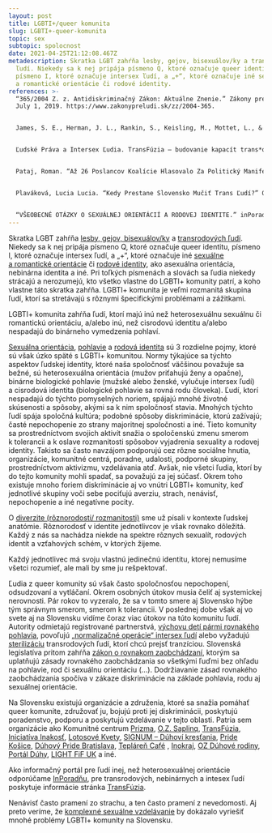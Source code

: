```yaml
---
layout: post
title: LGBTI+/queer komunita
slug: LGBTI+-queer-komunita
topic: sex
subtopic: spolocnost
date: 2021-04-25T21:12:08.467Z
metadescription: Skratka LGBT zahŕňa lesby, gejov, bisexuálov/ky a transrodových
  ľudí. Niekedy sa k nej pripája písmeno Q, ktoré označuje queer identitu,
  písmeno I, ktoré označuje intersex ľudí, a „+“, ktoré označuje iné sexuálne
  a romantické orientácie či rodové identity.
references: >-
  “365/2004 Z. z. Antidiskriminačný Zákon: Aktuálne Znenie.” Zákony pre ľudí,
  July 1, 2019. https://www.zakonypreludi.sk/zz/2004-365. 


  James, S. E., Herman, J. L., Rankin, S., Keisling, M., Mottet, L., & Anafi, M. (2016). The Report of the 2015 U.S. Transgender Survey. Washington, DC: National Center for Transgender Equality. <https://transequality.org/sites/default/files/docs/usts/USTS-Full-Report-Dec17.pdf> 


  Ľudské Práva a Intersex Ľudia. TransFúzia – budovanie kapacít trans*organizácie , 2009. http://www.transfuzia.org/gfx/administration/js/ckeditor/kcfinder/upload/file/%C4%BDudsk%C3%A9%20pr%C3%A1va%20a%20intersex%20%C4%BEudia.pdf.


  Pataj, Roman. “Až 26 Poslancov Koalície Hlasovalo Za Politický Manifest Fašistov.” Denník N. Denník N, March 18, 2021. https://dennikn.sk/2317023/az-26-poslancov-koalicie-hlasovalo-za-politicky-manifest-fasistov/?ref=tema. 


  Plaváková, Lucia Lucia. “Kedy Prestane Slovensko Mučiť Trans Ľudí?” Queerslovakia.sk, December 11, 2020. https://queerslovakia.sk/text/komunita/kedy-prestane-slovensko-mucit-trans-ludi/.


  “VŠEOBECNÉ OTÁZKY O SEXUÁLNEJ ORIENTÁCIÍ A RODOVEJ IDENTITE.” inPoradňa. Accessed April 3, 2021. https://inporadna.sk/otazky-a-odpovede.html#FAQSection1.
---
```

Skratka LGBT zahŕňa [lesby, gejov, bisexuálov/ky](/sexualna-orientacia/) a [transrodových ľudí](/rodova-identita/). Niekedy sa k nej pripája písmeno Q, ktoré označuje queer identitu, písmeno I, ktoré označuje intersex ľudí, a „+“, ktoré označuje iné [sexuálne a romantické orientácie](/sexualna-orientacia/) či [rodové identity](/rodova-identita/), ako asexuálna orientácia, nebinárna identita a iné. Pri toľkých písmenách a slovách sa ľudia niekedy strácajú a nerozumejú, kto všetko vlastne do LGBTI+ komunity patrí, a koho vlastne táto skratka zahŕňa. LGBTI+ komunita je veľmi rozmanitá skupina ľudí, ktorí sa stretávajú s rôznymi špecifickými problémami a zážitkami. 

<div class='notes'>

LGBTI+ komunita zahŕňa ľudí, ktorí majú inú než heterosexuálnu sexuálnu či romantickú orientáciu, a/alebo inú, než cisrodovú identitu a/alebo nespadajú do binárneho vymedzenia pohlaví. 

</div>

[Sexuálna orientácia](/sexualna-orientacia/), [pohlavie](/pohlavna-anatomia/) a [rodová identita](/rodova-identita/) sú 3 rozdielne pojmy, ktoré sú však úzko späté s LGBTI+ komunitou. Normy týkajúce sa týchto aspektov ľudskej identity, ktoré naša spoločnosť väčšinou považuje sa bežné, sú heterosexuálna orientácia (mužov priťahujú ženy a opačne), binárne biologické pohlavie (mužské alebo ženské, vylučuje intersex ľudí) a cisrodová identita (biologické pohlavie sa rovná rodu človeka). Ľudí, ktorí nespadajú do týchto pomyselných noriem, spájajú mnohé životné skúsenosti a spôsoby, akými sa k nim spoločnosť stavia. Mnohých týchto ľudí spája spoločná kultúra; podobné spôsoby diskriminácie, ktorú zažívajú; časté nepochopenie zo strany majoritnej spoločnosti a iné. Tieto komunity sa prostredníctvom svojich aktivít snažia o spoločenskú zmenu smerom k tolerancii a k oslave rozmanitosti spôsobov vyjadrenia sexuality a rodovej identity. Takisto sa často navzájom podporujú cez rôzne sociálne hnutia, organizácie, komunitné centrá, poradne, udalosti, podporné skupiny, prostredníctvom aktivizmu, vzdelávania atď. Avšak, nie všetci ľudia, ktorí by do tejto komunity mohli spadať, sa považujú za jej súčasť. Okrem toho existuje mnoho foriem diskriminácie aj vo vnútri LGBTI+ komunity, keď jednotlivé skupiny voči sebe pociťujú averziu, strach, nenávisť, nepochopenie a iné negatívne pocity. 

O [diverzite (rôznorodosti/ rozmanitosti)](/roznorodost/) sme už písali v kontexte ľudskej anatómie. Rôznorodosť v identite jednotlivcov je však rovnako dôležitá. Každý z nás sa nachádza niekde na spektre rôznych sexualít, rodových identít a vzťahových schém, v ktorých žijeme. 

<div class='f-sex box-post'>

Každý jednotlivec má svoju vlastnú jedinečnú identitu, ktorej nemusíme všetci rozumieť, ale mali by sme ju rešpektovať.

</div>

Ľudia z queer komunity sú však často spoločnosťou nepochopení, odsudzovaní a vytláčaní. Okrem osobných útokov musia čeliť aj systemickej nerovnosti. Pár rokov to vyzeralo, že sa v tomto smere aj Slovensko hýbe tým správnym smerom, smerom k tolerancii. V poslednej dobe však aj vo svete aj na Slovensku vidíme čoraz viac útokov na túto komunitu ľudí. Autority odmietajú registrované partnerstvá, [výchovu detí pármi rovnakého pohlavia](https://dennikn.sk/2317023/az-26-poslancov-koalicie-hlasovalo-za-politicky-manifest-fasistov/?ref=tema), povoľujú „[normalizačné operácie“ intersex ľudí](/anatomia-intersex-ludi/) alebo vyžadujú [sterilizáciu](https://queerslovakia.sk/text/komunita/kedy-prestane-slovensko-mucit-trans-ludi/) transrodových ľudí, ktorí chcú prejsť tranzíciou. Slovenská legislatíva pritom zahŕňa [zákon o rovnakom zaobchádzaní](https://www.zakonypreludi.sk/zz/2004-365), ktorým sa uplatňujú zásady rovnakého zaobchádzania so všetkými ľuďmi bez ohľadu na pohlavie, rod či sexuálnu orientáciu (...). Dodržiavanie zásad rovnakého zaobchádzania spočíva v zákaze diskriminácie na základe pohlavia, rodu aj sexuálnej orientácie.

‍Na Slovensku existujú organizácie a združenia, ktoré sa snažia pomáhať queer komunite, združovať ju, bojujú proti jej diskriminácii, poskytujú poradenstvo, podporu a poskytujú vzdelávanie v tejto oblasti. Patria sem organizácie ako Komunitné centrum [Prizma](https://www.prizma-kosice.sk/), [O.Z. Saplinq](https://www.saplinq.org/), [TransFúzia](http://www.transfuzia.org/), [Iniciatíva Inakosť](http://inakost.sk/), [Lotosové Kvety](https://www.lotosovekvety.sk/), [SIGNUM – Dúhoví kresťania](https://duhovi-krestania.sk/), [Pride Košice](https://www.pridekosice.sk/), [Dúhový Pride Bratislava](http://duhovypride.sk/), [Tepláreň Café](https://queerslovakia.sk/teplaren-cafe/) , [Inokraj](https://www.facebook.com/Inokraj-1636621256622809/), [OZ Dúhové rodiny](https://www.instagram.com/duhove_rodiny/), [Portál Dúhy](https://www.duhy.sk/), [LIGHT FiF UK](https://cutt.ly/Icjawpv) a iné.

Ako informačný portál pre ľudí inej, než heterosexuálnej orientácie odporúčame [InPoradňu](https://inporadna.sk/otazky-a-odpovede.html), pre transrodových, nebinárnych a intesex ľudí poskytuje informácie stránka [TransFúzia](http://www.transfuzia.org/).

<div class='f-sex box-post'>

Nenávisť často pramení zo strachu, a ten často pramení z nevedomosti. Aj preto veríme, že <a href="/sexualne-vzdelavanie-vo-svete/">komplexné sexuálne vzdelávanie</a> by dokázalo vyriešiť mnohé problémy LGBTI+ komunity na Slovensku.

</div>